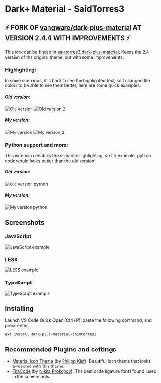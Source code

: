 # Dark+ Material - SaidTorres3

## ⚡ FORK OF [vangware/dark-plus-material](https://github.com/vangware/dark-plus-material) AT VERSION 2.4.4 WITH IMPROVEMENTS ⚡

This fork can be finded in [saidtorres3/dark-plus-material](https://github.com/saidtorres3/dark-plus-material). Keeps the 2.4 versión of the original theme, but with some improvements:

### Highlighting:

In some scenarios, it is hard to see the highlighted text, so I changed the colors to be able to see them better, here are some quick examples:

##### Old version:

![Old version](https://raw.githubusercontent.com/saidtorres3/dark-plus-material/main/screenshots/highlighting-example-old.png)
![Old version 2](https://raw.githubusercontent.com/saidtorres3/dark-plus-material/main/screenshots/highlighting-example-2-old.png)

##### My version:

![My version](https://raw.githubusercontent.com/saidtorres3/dark-plus-material/main/screenshots/highlighting-example-new.png)
![My version 2](https://raw.githubusercontent.com/saidtorres3/dark-plus-material/main/screenshots/highlighting-example-2-new.png)

### Python support and more:

This extension enables the semantic highlighting, so for example, python code would looks better than the old version:

##### Old version:

![Old version python](https://raw.githubusercontent.com/saidtorres3/dark-plus-material/main/screenshots/python-old.png)

##### My version:

![My version python](https://raw.githubusercontent.com/saidtorres3/dark-plus-material/main/screenshots/python-new.png)

## Screenshots

### JavaScript

![JavaScript example](https://raw.githubusercontent.com/saidtorres3/dark-plus-material/main/screenshots/javascript.png)

### LESS

![LESS example](https://raw.githubusercontent.com/saidtorres3/dark-plus-material/main/screenshots/less.png)

### TypeScript

![TypeScript example](https://raw.githubusercontent.com/saidtorres3/dark-plus-material/main/screenshots/typescript.png)

## Installing

Launch VS Code Quick Open (Ctrl+P), paste the following command, and press enter.

```bash
ext install dark-plus-material-saidtorres3
```

## Recommended Plugins and settings

- [Material Icon Theme](https://marketplace.visualstudio.com/items?itemName=PKief.material-icon-theme) (by [Philipp Kief](https://github.com/PKief)): Beautiful icon theme that looks awesome with this theme.
- [FiraCode](https://github.com/tonsky/FiraCode) (by [Nikita Prokopov](https://github.com/tonsky)): The best code ligature font I found, used in the screenshots.

